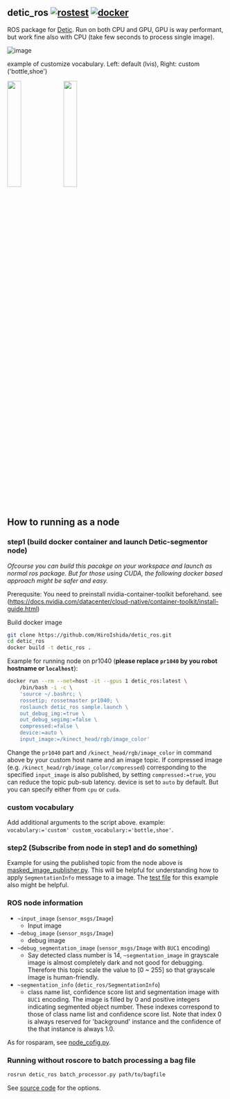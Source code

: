 ## detic_ros [![rostest](https://github.com/HiroIshida/detic_ros/actions/workflows/rostest.yml/badge.svg)](https://github.com/HiroIshida/detic_ros/actions/workflows/rostest.yml) [![docker](https://github.com/HiroIshida/detic_ros/actions/workflows/docker_build.yml/badge.svg)](https://github.com/HiroIshida/detic_ros/actions/workflows/docker_build.yml)

ROS package for [Detic](https://github.com/facebookresearch/Detic). Run on both CPU and GPU, GPU is way performant, but work fine also with CPU (take few seconds to process single image).

![image](https://drive.google.com/uc?export=view&id=1aiWK51VL9pQvEKABpodRG7CkJRcjZodw)

example of customize vocabulary. Left: default (lvis), Right: custom ('bottle,shoe')

<img src='https://user-images.githubusercontent.com/67531577/161755658-7a0eeff2-0559-4320-a438-0904a0e3c515.png' width=25%> <img src='https://user-images.githubusercontent.com/67531577/161755524-b39ae38b-797a-4a57-9288-a569403c5909.png' width=25%>

## How to running as a node

### step1 (build docker container and launch Detic-segmentor node)
*Ofcourse you can build this pacakge on your workspace and launch as normal ros package. But for those using CUDA, the following docker based approach might be safer and easy.*


Prerequsite: You need to preinstall nvidia-container-toolkit beforehand. see (https://docs.nvidia.com/datacenter/cloud-native/container-toolkit/install-guide.html)

Build docker image
```bash
git clone https://github.com/HiroIshida/detic_ros.git
cd detic_ros
docker build -t detic_ros .
```

Example for running node on pr1040 (**please replace `pr1040` by you robot hostname or `localhost`**):
```bash
docker run --rm --net=host -it --gpus 1 detic_ros:latest \
    /bin/bash -i -c \
    'source ~/.bashrc; \
    rossetip; rossetmaster pr1040; \
    roslaunch detic_ros sample.launch \
    out_debug_img:=true \
    out_debug_segimg:=false \
    compressed:=false \
    device:=auto \
    input_image:=/kinect_head/rgb/image_color'
```
Change the `pr1040` part and `/kinect_head/rgb/image_color` in command above by your custom host name and an image topic. If compressed image (e.g. `/kinect_head/rgb/image_color/compressed`) corresponding to the specified `input_image` is also published, by setting `compressed:=true`, you can reduce the topic pub-sub latency. device is set to `auto` by default. But you can specify either from `cpu` or `cuda`.
### custom vocabulary
Add additional arguments to the script above. example: `vocabulary:='custom' custom_vocabulary:='bottle,shoe'`. 

### step2 (Subscribe from node in step1 and do something)
Example for using the published topic from the node above is [masked_image_publisher.py](./example/masked_image_publisher.py). This will be helpful for understanding how to apply `SegmentationInfo` message to a image. The [test file](/test/test_node.test) for this example also might be helpful.

### ROS node information
- `~input_image` (`sensor_msgs/Image`)
  - Input image
- `~debug_image` (`sensor_msgs/Image`)
  - debug image 
- `~debug_segmentation_image` (`sensor_msgs/Image` with `8UC1` encoding)
  - Say detected class number is 14, `~segmentation_image` in grayscale image is almost completely dark and not good for debugging. Therefore this topic scale the value to [0 ~ 255] so that grayscale image is human-friendly.
- `~segmentation_info` (`detic_ros/SegmentationInfo`)
  - class name list, confidence score list and segmentation image with `8UC1` encoding. The image is filled by 0 and positive integers indicating segmented object number. These indexes correspond to those of class name list and confidence score list. Note that index 0 is always reserved for 'background' instance and the confidence of the that instance is always 1.0.

As for rosparam, see [node_cofig.py](./node_script/node_config.py).

### Running without roscore to batch processing a bag file
```bash
rosrun detic_ros batch_processor.py path/to/bagfile
```
See [source code](/node_script/batch_processor.py) for the options.

